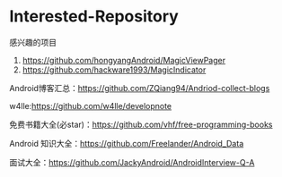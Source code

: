 # Interested-Repository
感兴趣的项目

1. https://github.com/hongyangAndroid/MagicViewPager
2. https://github.com/hackware1993/MagicIndicator


Android博客汇总：https://github.com/ZQiang94/Andriod-collect-blogs

w4lle:https://github.com/w4lle/developnote

免费书籍大全(必star)：https://github.com/vhf/free-programming-books

Android 知识大全：https://github.com/Freelander/Android_Data

面试大全：https://github.com/JackyAndroid/AndroidInterview-Q-A

